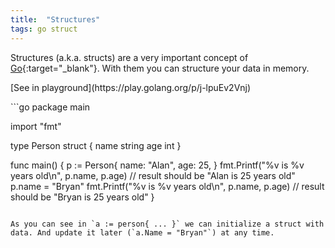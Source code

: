 ```yaml
---
title:  "Structures"
tags: go struct
---
```


Structures (a.k.a. structs) are a very important concept of [Go](http://golang.org){:target="_blank"}. With them you can structure your data in memory.

<p class="code-link" markdown='1'>
	[See in playground](https://play.golang.org/p/j-lpuEv2Vnj)
</p>
```go
package main

import "fmt"

type Person struct {
	name string
	age  int
}

func main() {
	p := Person{
		name: "Alan",
		age:  25,
	}
	fmt.Printf("%v is %v years old\n", p.name, p.age) // result should be "Alan is 25 years old"
	p.name = "Bryan"
	fmt.Printf("%v is %v years old\n", p.name, p.age) // result should be "Bryan is 25 years old"
}
```

As you can see in `a := person{ ... }` we can initialize a struct with data. And update it later (`a.Name = "Bryan"`) at any time.
